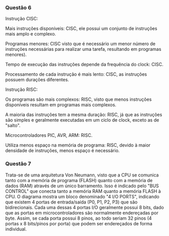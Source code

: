 ### Questão 6

Instrução CISC:

Mais instruções disponíveis: CISC, ele possui um conjunto de instruções mais amplo e complexo.

Programas menores: CISC visto que é necessário um menor número de instruções necessárias para realizar uma tarefa, resultando em programas menores).

Tempo de execução das instruções depende da frequência do clock: CISC.

Processamento de cada instrução é mais lento: CISC, as instruções possuem durações diferentes.


Instrução RISC:

Os programas são mais complexos: RISC, visto que menos instruções disponíveis resultam em programas mais complexos.

A maioria das instruções tem a mesma duração: RISC, já que as instruções são simples e geralmente executadas em um ciclo de clock, exceto as de "salto".

Microcontroladores PIC, AVR, ARM: RISC.

Utiliza menos espaço na memória de programa: RISC, devido à maior densidade de instruções, menos espaço é necessário.



### Questão 7

Trata-se de uma arquitetura Von Neumann, visto que a CPU se comunica tanto com a memória de programa (FLASH) quanto com a memória de dados (RAM) através de um único barramento. Isso é indicado pelo "BUS CONTROL" que conecta tanto a memória RAM quanto a memória FLASH à CPU.
O diagrama mostra um bloco denominado "4 I/O PORTS", indicando que existem 4 portas de entrada/saída (P0, P1, P2, P3) que são bidirecionais.
Cada uma dessas 4 portas I/O geralmente possui 8 bits, dado que as portas em microcontroladores são normalmente endereçadas por byte. Assim, se cada porta possui 8 pinos, ao todo seriam 32 pinos (4 portas x 8 bits/pinos por porta) que podem ser endereçados de forma individual.

